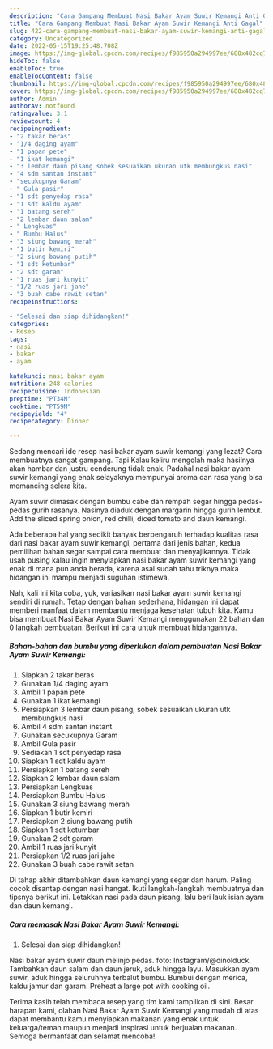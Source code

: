 ```yaml
---
description: "Cara Gampang Membuat Nasi Bakar Ayam Suwir Kemangi Anti Gagal"
title: "Cara Gampang Membuat Nasi Bakar Ayam Suwir Kemangi Anti Gagal"
slug: 422-cara-gampang-membuat-nasi-bakar-ayam-suwir-kemangi-anti-gagal
category: Uncategorized
date: 2022-05-15T19:25:48.708Z
image: https://img-global.cpcdn.com/recipes/f985950a294997ee/680x482cq70/nasi-bakar-ayam-suwir-kemangi-foto-resep-utama.jpg
hideToc: false
enableToc: true
enableTocContent: false
thumbnail: https://img-global.cpcdn.com/recipes/f985950a294997ee/680x482cq70/nasi-bakar-ayam-suwir-kemangi-foto-resep-utama.jpg
cover: https://img-global.cpcdn.com/recipes/f985950a294997ee/680x482cq70/nasi-bakar-ayam-suwir-kemangi-foto-resep-utama.jpg
author: Admin
authorAv: notfound
ratingvalue: 3.1
reviewcount: 4
recipeingredient:
- "2 takar beras"
- "1/4 daging ayam"
- "1 papan pete"
- "1 ikat kemangi"
- "3 lembar daun pisang sobek sesuaikan ukuran utk membungkus nasi"
- "4 sdm santan instant"
- "secukupnya Garam"
- " Gula pasir"
- "1 sdt penyedap rasa"
- "1 sdt kaldu ayam"
- "1 batang sereh"
- "2 lembar daun salam"
- " Lengkuas"
- " Bumbu Halus"
- "3 siung bawang merah"
- "1 butir kemiri"
- "2 siung bawang putih"
- "1 sdt ketumbar"
- "2 sdt garam"
- "1 ruas jari kunyit"
- "1/2 ruas jari jahe"
- "3 buah cabe rawit setan"
recipeinstructions:

- "Selesai dan siap dihidangkan!"
categories:
- Resep
tags:
- nasi
- bakar
- ayam

katakunci: nasi bakar ayam 
nutrition: 248 calories
recipecuisine: Indonesian
preptime: "PT34M"
cooktime: "PT59M"
recipeyield: "4"
recipecategory: Dinner

---
```



Sedang mencari ide resep nasi bakar ayam suwir kemangi yang lezat? Cara membuatnya sangat gampang. Tapi Kalau keliru mengolah maka hasilnya akan hambar dan justru cenderung tidak enak. Padahal nasi bakar ayam suwir kemangi yang enak selayaknya mempunyai aroma dan rasa yang bisa memancing selera kita.


Ayam suwir dimasak dengan bumbu cabe dan rempah segar hingga pedas-pedas gurih rasanya. Nasinya diaduk dengan margarin hingga gurih lembut. Add the sliced spring onion, red chilli, diced tomato and daun kemangi.

Ada beberapa hal yang sedikit banyak berpengaruh terhadap kualitas rasa dari nasi bakar ayam suwir kemangi, pertama dari jenis bahan, kedua pemilihan bahan segar sampai cara membuat dan menyajikannya. Tidak usah pusing kalau ingin menyiapkan nasi bakar ayam suwir kemangi yang enak di mana pun anda berada, karena asal sudah tahu triknya maka hidangan ini mampu menjadi suguhan istimewa.


Nah, kali ini kita coba, yuk, variasikan nasi bakar ayam suwir kemangi sendiri di rumah. Tetap dengan bahan sederhana, hidangan ini dapat memberi manfaat dalam membantu menjaga kesehatan tubuh kita. Kamu bisa membuat Nasi Bakar Ayam Suwir Kemangi menggunakan 22 bahan dan 0 langkah pembuatan. Berikut ini cara untuk membuat hidangannya.

<!--inarticleads1-->

##### Bahan-bahan dan bumbu yang diperlukan dalam pembuatan Nasi Bakar Ayam Suwir Kemangi:

1. Siapkan 2 takar beras
1. Gunakan 1/4 daging ayam
1. Ambil 1 papan pete
1. Gunakan 1 ikat kemangi
1. Persiapkan 3 lembar daun pisang, sobek sesuaikan ukuran utk membungkus nasi
1. Ambil 4 sdm santan instant
1. Gunakan secukupnya Garam
1. Ambil  Gula pasir
1. Sediakan 1 sdt penyedap rasa
1. Siapkan 1 sdt kaldu ayam
1. Persiapkan 1 batang sereh
1. Siapkan 2 lembar daun salam
1. Persiapkan  Lengkuas
1. Persiapkan  Bumbu Halus
1. Gunakan 3 siung bawang merah
1. Siapkan 1 butir kemiri
1. Persiapkan 2 siung bawang putih
1. Siapkan 1 sdt ketumbar
1. Gunakan 2 sdt garam
1. Ambil 1 ruas jari kunyit
1. Persiapkan 1/2 ruas jari jahe
1. Gunakan 3 buah cabe rawit setan


Di tahap akhir ditambahkan daun kemangi yang segar dan harum. Paling cocok disantap dengan nasi hangat. Ikuti langkah-langkah membuatnya dan tipsnya berikut ini. Letakkan nasi pada daun pisang, lalu beri lauk isian ayam dan daun kemangi. 

<!--inarticleads2-->

##### Cara memasak Nasi Bakar Ayam Suwir Kemangi:


1. Selesai dan siap dihidangkan!

Nasi bakar ayam suwir daun melinjo pedas. foto: Instagram/@dinolduck. Tambahkan daun salam dan daun jeruk, aduk hingga layu. Masukkan ayam suwir, aduk hingga seluruhnya terbalut bumbu. Bumbui dengan merica, kaldu jamur dan garam. Preheat a large pot with cooking oil. 

Terima kasih telah membaca resep yang tim kami tampilkan di sini. Besar harapan kami, olahan Nasi Bakar Ayam Suwir Kemangi yang mudah di atas dapat membantu kamu menyiapkan makanan yang enak untuk keluarga/teman maupun menjadi inspirasi untuk berjualan makanan. Semoga bermanfaat dan selamat mencoba!
